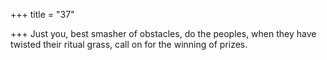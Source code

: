 +++
title = "37"

+++
Just you, best smasher of obstacles, do the peoples, when they have  twisted their ritual grass,
call on for the winning of prizes.